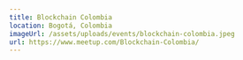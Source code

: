 ```yaml
---
title: Blockchain Colombia
location: Bogotá, Colombia
imageUrl: /assets/uploads/events/blockchain-colombia.jpeg
url: https://www.meetup.com/Blockchain-Colombia/
---
```

